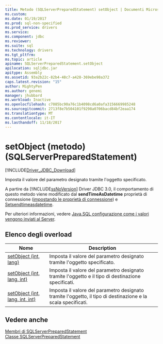 ```yaml
---
title: Metodo (SQLServerPreparedStatement) setObject | Documenti Microsoft
ms.custom: 
ms.date: 01/19/2017
ms.prod: sql-non-specified
ms.prod_service: drivers
ms.service: 
ms.component: jdbc
ms.reviewer: 
ms.suite: sql
ms.technology: drivers
ms.tgt_pltfrm: 
ms.topic: article
apiname: SQLServerPreparedStatement.setObject
apilocation: sqljdbc.jar
apitype: Assembly
ms.assetid: 93a2b22c-82b4-48c7-a428-369ebe98a372
caps.latest.revision: "15"
author: MightyPen
ms.author: genemi
manager: jhubbard
ms.workload: Inactive
ms.openlocfilehash: c7085bc90a76c1b4098cd6a0afa3156669985248
ms.sourcegitcommit: 2713f8e7b504101f9298a0706bacd84bf2eaa174
ms.translationtype: MT
ms.contentlocale: it-IT
ms.lasthandoff: 11/18/2017
---
```

# <a name="setobject-method-sqlserverpreparedstatement"></a>setObject (metodo) (SQLServerPreparedStatement)
[!INCLUDE[Driver_JDBC_Download](../../../includes/driver_jdbc_download.md)]

  Imposta il valore del parametro designato tramite l'oggetto specificato.  
  
 A partire da [!INCLUDE[ssNoVersion](../../../includes/ssnoversion_md.md)] Driver JDBC 3.0, il comportamento di questo metodo viene modificato dal **sendTimeAsDatetime** proprietà di connessione ([impostando le proprietà di connessione](../../../connect/jdbc/setting-the-connection-properties.md)) e [ Setsendtimeasdatetime](../../../connect/jdbc/reference/setsendtimeasdatetime-method-sqlserverdatasource.md).  
  
 Per ulteriori informazioni, vedere [Java.SQL configurazione come i valori vengono inviati al Server](../../../connect/jdbc/configuring-how-java-sql-time-values-are-sent-to-the-server.md).  
  
## <a name="overload-list"></a>Elenco degli overload  
  
|Nome|Description|  
|----------|-----------------|  
|[setObject (int, lang)](../../../connect/jdbc/reference/setobject-method-int-java-lang-object.md)|Imposta il valore del parametro designato tramite l'oggetto specificato.|  
|[setObject (int, lang, int)](../../../connect/jdbc/reference/setobject-method-int-java-lang-object-int.md)|Imposta il valore del parametro designato tramite l'oggetto e il tipo di destinazione specificati.|  
|[setObject (int, lang, int, int)](../../../connect/jdbc/reference/setobject-method-int-java-lang-object-int-int.md)|Imposta il valore del parametro designato tramite l'oggetto, il tipo di destinazione e la scala specificati.|  
  
## <a name="see-also"></a>Vedere anche  
 [Membri di SQLServerPreparedStatement](../../../connect/jdbc/reference/sqlserverpreparedstatement-members.md)   
 [Classe SQLServerPreparedStatement](../../../connect/jdbc/reference/sqlserverpreparedstatement-class.md)  
  
  

